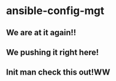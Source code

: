 # ansible-config-mgt
## We are at it again!!
## We pushing it right here!
## Init man check this out!WW
